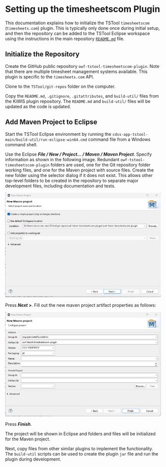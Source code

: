 # Setting up the timesheetscom Plugin

This documentation explains how to initialize the TSTool `timesheetscom` (`timesheets.com`) plugin.
This is typically only done once during initial setup,
and then the repository can be added to the TSTool Eclipse workspace using the instructions in the
main repository [`README.md`](../README.md) file.

## Initialize the Repository ##

Create the GitHub public repository `owf-tstool-timesheetscom-plugin`.
Note that there are multiple timesheet management systems available.
This plugin is specific to the `timesheets.com` API.

Clone to the `TSTool/git-repos` folder on the computer.

Copy the `README.md`, `.gitignore`, `.gitattributes`, and `build-util/` files from the KiWIS plugin repository.
The `README.md` and `build-util/` files will be updated as the code is updated.

## Add Maven Project to Eclipse ##

Start the TSTool Eclipse environment by running the `cdss-app-tstool-main/build-util/run-eclipse-win64.cmd` command file
from a Windows command shell.

Use the Eclipse ***File / New / Project... / Maven / Maven Project***.  Specify information as shown in the following image.
Redundant `owf-tstool-timesheetscom-plugin` folders are used, one for the Git repository folder working files,
and one for the Maven project with source files.
Create the new folder using the selector dialog if it does not exist.
This allows other top-level folders to be created in the repository to separate major development files, including documentation and tests.

![New Maven project, step 1](new-maven-project1.png)

Press ***Next >***.  Fill out the new maven project artifact properties as follows:

![New Maven project, step 2](new-maven-project2.png)

Press ***Finish***.

The project will be shown in Eclipse and folders and files will be initialized for the Maven project.

Next, copy files from other similar plugins to implement the functionality.
The `build-util` scripts can be used to create the plugin `jar` file and run the plugin during development.
